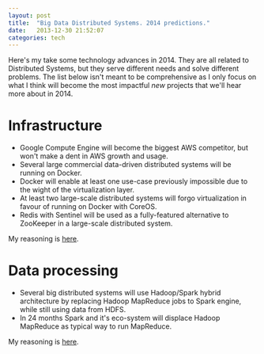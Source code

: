 ```yaml
---
layout: post
title:  "Big Data Distributed Systems. 2014 predictions."
date:   2013-12-30 21:52:07
categories: tech
---
```

Here's my take some technology advances in 2014. They are all related to Distributed Systems, but they serve different needs and solve different problems. The list below isn't meant to be comprehensive as I only focus on what I think will become the most impactful *new* projects that we'll hear more about in 2014.

# Infrastructure
- Google Compute Engine will become the biggest AWS competitor, but won't make a dent in AWS growth and usage.
- Several large commercial data-driven distributed systems will be running on Docker.
- Docker will enable at least one use-case previously impossible due to the wight of the virtualization layer.
- At least two large-scale distributed systems will forgo virtualization in favour of running on Docker with CoreOS.
- Redis with Sentinel will be used as a fully-featured alternative to ZooKeeper in a large-scale distributed system. 

My reasoning is [here](/tech/2013/12/30/Infrastructure-for-distributed-systems--2014-technologies-to-watch.html).

# Data processing
- Several big distributed systems will use Hadoop/Spark hybrid architecture by replacing Hadoop MapReduce jobs to Spark engine, while still using data from HDFS.
- In 24 months Spark and it's eco-system will displace Hadoop MapReduce as typical way to run MapReduce.

My reasoning is [here](/tech/2013/12/30/Big-Data-Technologies-growing-in-2014.html).





